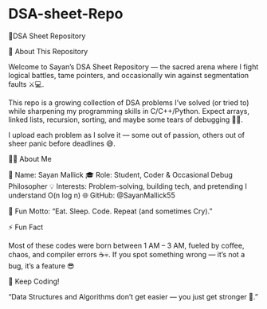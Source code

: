 # DSA-sheet-Repo

🧠DSA Sheet Repository










💬 About This Repository

Welcome to Sayan’s DSA Sheet Repository — the sacred arena where I fight logical battles, tame pointers, and occasionally win against segmentation faults ⚔️💻.

This repo is a growing collection of DSA problems I’ve solved (or tried to) while sharpening my programming skills in C/C++/Python. Expect arrays, linked lists, recursion, sorting, and maybe some tears of debugging 🧩😭.

I upload each problem as I solve it — some out of passion, others out of sheer panic before deadlines 😅.

🙋‍♂️ About Me

👤 Name: Sayan Mallick
🎓 Role: Student, Coder & Occasional Debug Philosopher
💡 Interests: Problem-solving, building tech, and pretending I understand O(n log n)
🌐 GitHub: @SayanMallick55

💬 Fun Motto: “Eat. Sleep. Code. Repeat (and sometimes Cry).”

⚡ Fun Fact

Most of these codes were born between 1 AM – 3 AM, fueled by coffee, chaos, and compiler errors ☕💀.
If you spot something wrong — it’s not a bug, it’s a feature 😎

🚀 Keep Coding!

“Data Structures and Algorithms don’t get easier — you just get stronger 💪.”